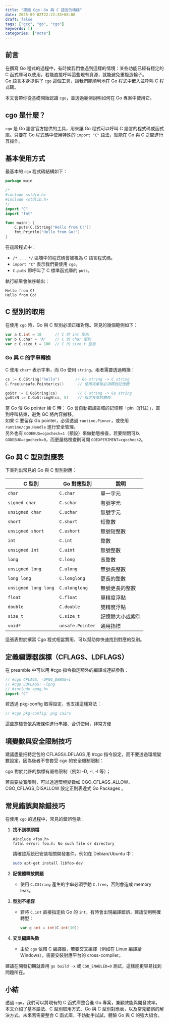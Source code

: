 ```yaml
---
title: "認識 Cgo：Go 與 C 語言的橋樑"
date: 2025-09-02T22:22:33+08:00
draft: false
tags: ["gcc", "go", "cgo"]
keywords: []
categories: ["note"]
---
```


## 前言

在撰寫 Go 程式的過程中，有時候我們會遇到這樣的情境：某些功能已經有穩定的 C 函式庫可以使用，若能直接呼叫這些現有資源，就能避免重複造輪子。  
Go 語言本身提供了 `cgo` 這個工具，讓我們能順利地在 Go 程式中嵌入並呼叫 C 程式碼。

本文會帶你從基礎開始認識 `cgo`，並透過範例說明如何在 Go 專案中使用它。

<!--more-->

## cgo 是什麼？

`cgo` 是 Go 語言官方提供的工具，用來讓 Go 程式可以呼叫 C 語言的程式碼或函式庫。只要在 Go 程式碼中使用特殊的 `import "C"` 語法，就能在 Go 與 C 之間進行互操作。

## 基本使用方式

最基本的 `cgo` 程式碼結構如下：

```go
package main

/*
#include <stdio.h>
#include <stdlib.h>
*/
import "C"
import "fmt"

func main() {
    C.puts(C.CString("Hello from C!"))
    fmt.Println("Hello from Go!")
}
```

在這段程式中：

* `/* ... */` 區塊中的程式碼會被視為 C 語言程式碼。
* `import "C"` 表示我們要使用 `cgo`。
* `C.puts` 即呼叫了 C 標準函式庫的 `puts`。

執行結果會依序輸出：

```
Hello from C!
Hello from Go!
```

## C 型別的取用

在使用 `cgo` 時，Go 與 C 型別必須正確對應。常見的幾個範例如下：

```go
var a C.int = 10      // C 的 int 型別
var b C.char = 'A'    // C 的 char 型別
var c C.size_t = 100  // C 的 size_t 型別
```

### Go 與 C 的字串轉換

C 使用 `char*` 表示字串，而 Go 使用 `string`。兩者需要透過轉換：

```go
cs := C.CString("hello")       // Go string -> C string
C.free(unsafe.Pointer(cs))      // 使用完畢後必須釋放記憶體

goStr := C.GoString(cs)         // C string -> Go string
goStrN := C.GoStringN(cs, 5)    // 指定長度的轉換
```

當 Go 傳 Go pointer 給 C 時：
Go 會自動把該區域的記憶體「pin（釘住）」，直到呼叫結束，避免 GC 將內容搬移。  
如果 C 要留存 Go pointer，必須透過 `runtime.Pinner`，或使用 `runtime/cgo.Handle` 進行安全管理。  
另外也有 `GODEBUG=cgocheck=1`（預設）來做動態檢查，若要關閉可以 `GODEBUG=cgocheck=0`，而更嚴格檢查則可開 `GOEXPERIMENT=cgocheck2`。

## Go 與 C 型別對應表

下表列出常見的 Go 與 C 型別對應：

| C 型別                 | Go 對應型別          | 說明       |
| -------------------- | ---------------- | -------- |
| `char`               | `C.char`         | 單一字元     |
| `signed char`        | `C.schar`        | 有號字元     |
| `unsigned char`      | `C.uchar`        | 無號字元     |
| `short`              | `C.short`        | 短整數      |
| `unsigned short`     | `C.ushort`       | 無號短整數    |
| `int`                | `C.int`          | 整數       |
| `unsigned int`       | `C.uint`         | 無號整數     |
| `long`               | `C.long`         | 長整數      |
| `unsigned long`      | `C.ulong`        | 無號長整數    |
| `long long`          | `C.longlong`     | 更長的整數    |
| `unsigned long long` | `C.ulonglong`    | 無號更長的整數  |
| `float`              | `C.float`        | 單精度浮點    |
| `double`             | `C.double`       | 雙精度浮點    |
| `size_t`             | `C.size_t`       | 記憶體大小或索引 |
| `void*`              | `unsafe.Pointer` | 通用指標     |

這張表對於撰寫 Cgo 程式相當實用，可以幫助你快速找到對應的型別。

## 定義編譯器旗標（CFLAGS、LDFLAGS）

在 preamble 中可以用 #cgo 指令指定額外的編譯或連結參數：

```go
// #cgo CFLAGS: -DPNG_DEBUG=1
// #cgo LDFLAGS: -lpng
// #include <png.h>
import "C"
```

若透過 pkg-config 取得設定，也支援這種寫法：

```go
// #cgo pkg-config: png cairo
```

這些旗標會依系統條件進行串接、合併使用，非常方便


## 境變數與安全限制技巧

建議盡量把特定包的 CFLAGS/LDFLAGS 用 #cgo 指令設定，而不要透過環境變數設定，因為後者不會套受 cgo 的安全機制限制：

cgo 對於允許的旗標有嚴格限制（例如 -D, -I, -l 等）；

若需要放寬限制，可以透過環境變數如 CGO_CFLAGS_ALLOW、CGO_CFLAGS_DISALLOW 設定正則表達式
Go Packages
。

## 常見錯誤與除錯技巧

在使用 `cgo` 的過程中，常見的錯誤包括：

1. **找不到標頭檔**

   ```
   #include <foo.h>
   fatal error: foo.h: No such file or directory
   ```

   請確認系統已安裝相關開發套件，例如在 Debian/Ubuntu 中：

   ```bash
   sudo apt-get install libfoo-dev
   ```

2. **記憶體釋放問題**

   * 使用 `C.CString` 產生的字串必須手動 `C.free`，否則會造成 memory leak。

3. **型別不相容**

   * 若將 `C.int` 直接指定給 Go 的 `int`，有時會出現編譯錯誤，建議使用明確轉型：

     ```go
     var g int = int(C.int(10))
     ```

4. **交叉編譯失敗**

   * 由於 `cgo` 依賴 C 編譯器，若要交叉編譯（例如在 Linux 編譯給 Windows），需要安裝對應平台的 cross-compiler。

建議在開發初期就善用 `go build -x` 或 `CGO_ENABLED=0` 測試，這樣能更容易找到問題所在。

## 小結

透過 `cgo`，我們可以將現有的 C 函式庫整合進 Go 專案，兼顧效能與開發效率。本文介紹了基本語法、C 型別取用方式、Go 與 C 型別對應表，以及常見錯誤的解決方式。未來若需要整合 C 函式庫，不妨動手試試，體驗 Go 與 C 的強大組合。